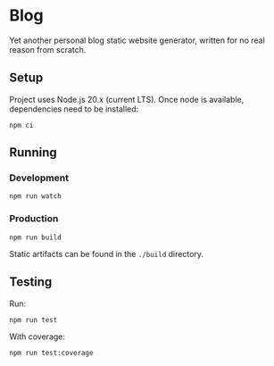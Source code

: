 # Blog

Yet another personal blog static website generator, written for no real reason from scratch.

## Setup

Project uses Node.js 20.x (current LTS). Once node is available, dependencies need to be installed:

```commandline
npm ci
```

## Running

### Development

```commandline
npm run watch
```

### Production

```commandline
npm run build
```

Static artifacts can be found in the `./build` directory.

## Testing

Run:

```commandline
npm run test
```

With coverage:

```commandline
npm run test:coverage
```
